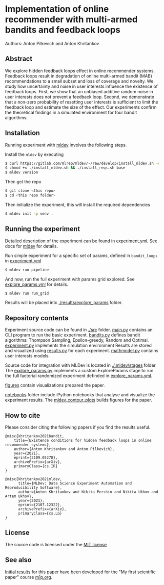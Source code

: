 # Implementation of online recommender with multi-armed bandits and feedback loops

Authors: Anton Pilkevich and Anton Khritankov

## Abstract

We explore hidden feedback loops effect in online recommender systems. Feedback loops result in degradation of online multi-armed bandit (MAB) recommendations to a small subset and loss of coverage and novelty. We study how uncertainty and noise in user interests influence the existence of feedback loops. 
First, we show that an unbiased additive random noise in user interests does not prevent a feedback loop. Second, we demonstrate that a non-zero probability of resetting user interests is sufficient to limit the feedback loop and estimate the size of the effect. 
Our experiments confirm the theoretical findings in a simulated environment for four bandit algorithms.

## Installation

Running experiment with [mldev](https://gitlab.com/mlrep/mldev) involves the following steps.

Install the ``mldev`` by executing

```bash
$ curl https://gitlab.com/mlrep/mldev/-/raw/develop/install_mldev.sh -o install_mldev.sh 
$ chmod +x ./install_mldev.sh && ./install_reqs.sh base
$ mldev version
``` 
Then get the repo
```bash
$ git clone <this repo>
$ cd <this repo folder>
```

Then initialize the experiment, this will install the required dependencies

```bash
$ mldev init -p venv .
```

## Running the experiment

Detailed description of the experiment can be found in [experiment.yml](./experiment.yml). See docs for [mldev](https://gitlab.com/mlrep/mldev) for details.

Run simple experiment for a specific set of params, defined in ``bandit_loops`` in [experiment.yml](./experiment.yml)

```bash
$ mldev run pipeline
```

And now, run the full experiment with params grid explored. See [explore_params.yml](./explore_params.yml) for details.

```bash
$ mldev run run_grid
```

Results will be placed into [./results/explore_params](./results/explore_params) folder.

## Repository contents

Experiment source code can be found in [./src](./src) folder. 
[main.py](./src/main.py) contains an CLI program to run the basic experiment.
[bandits.py](./src/bandits.py) defines bandit algorithms: Thompson Sampling, Epsilon-greedy, Random and Optimal.
[experiment.py](./src/experiment.py)  implements the simulation environment
Results are stored and visualized using [results.py](./src/results.py) for each experiment.
[mathmodel.py](./code/mathmodel.py) contains user interests models.

Source code for integration with MLDev is located in [./.mldev/stages](./.mldev/stages) folder. 
The [explore_params.py](./.mldev/stages/explore_params.py) implements a custom ExploreParams
stage to run the full factorial randomized experiment definded in [explore_params.yml](./explore_params.yml).

[figures](./figures) contain visualizations prepared the paper. 

[notebooks](./notebooks) folder include iPython notebooks that analyse and visualize the 
experiment results. The [mldev_contour_plots](./notebooks/mldev_contour_plots.ipynb) builds
figures for the paper.

## How to cite

Please consider citing the following papers if you find the results useful. 

```
@misc{khritankov2021bandit,
    title={Existence conditions for hidden feedback loops in online recommender systems},
    author={Anton Khritankov and Anton Pilkevich},
    year={2021},
    eprint={2109.05278},
    archivePrefix={arXiv},
    primaryClass={cs.IR}
}

@misc{khritankov2021mldev,
      title={MLDev: Data Science Experiment Automation and Reproducibility Software}, 
      author={Anton Khritankov and Nikita Pershin and Nikita Ukhov and Artem Ukhov},
      year={2021},
      eprint={2107.12322},
      archivePrefix={arXiv},
      primaryClass={cs.LG}
}
```
## License

The source code is licensed under the [MIT license](./LICENSE)

## See also

[Initial results](https://github.com/Intelligent-Systems-Phystech/2021-Project-74) for this paper have been developed 
for the "My first scientific paper" course [m1p.org](https://m1p.org). 
